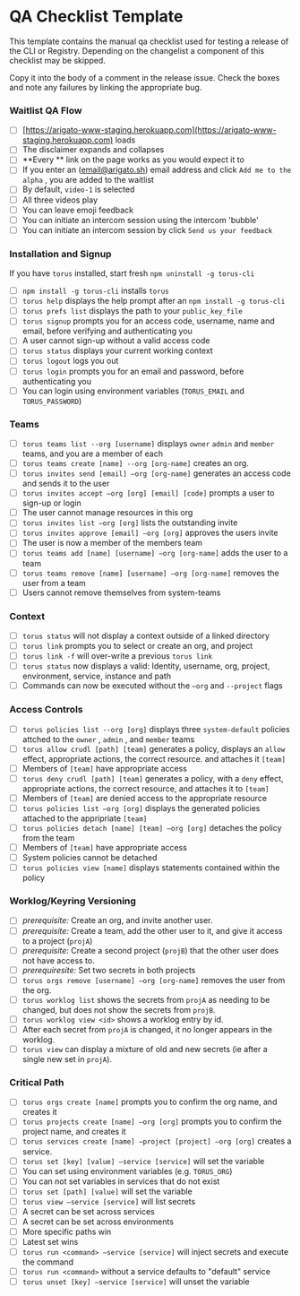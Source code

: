 # QA Checklist Template

This template contains the manual qa checklist used for testing a release of
the CLI or Registry. Depending on the changelist a component of this checklist
may be skipped.

Copy it into the body of a comment in the release issue. Check the boxes and
note any failures by linking the appropriate bug.

### Waitlist QA Flow

- [ ]   [https://arigato-www-staging.herokuapp.com](https://arigato-www-staging.herokuapp.com) loads
- [ ]  The disclaimer expands and collapses
- [ ]   **Every ** link on the page works as you would expect it to
- [ ]  If you enter an (email@arigato.sh) email address and click `Add me to the alpha` , you are added to the waitlist
- [ ]  By default, `video-1` is selected
- [ ]  All three videos play
- [ ]  You can leave emoji feedback
- [ ]  You can initiate an intercom session using the intercom 'bubble'
- [ ]  You can initiate an intercom session by click `Send us your feedback`

### Installation and Signup

If you have `torus` installed, start fresh `npm uninstall -g torus-cli`

- [ ]   `npm install -g torus-cli` installs `torus`
- [ ]   `torus help` displays the help prompt after an `npm install -g torus-cli`
- [ ]   `torus prefs list` displays the path to your `public_key_file`
- [ ]   `torus signup` prompts you for an access code, username, name and email, before verifying and authenticating you
- [ ]  A user cannot sign-up without a valid access code
- [ ]   `torus status` displays your current working context
- [ ]   `torus logout` logs you out
- [ ]   `torus login` prompts you for an email and password, before authenticating you
- [ ]  You can login using environment variables (`TORUS_EMAIL` and `TORUS_PASSWORD`)

### Teams

- [ ]   `torus teams list --org [username]` displays `owner` `admin` and `member` teams, and you are a member of each
- [ ]   `torus teams create [name] --org [org-name]` creates an org.
- [ ]   `torus invites send [email] —org [org-name]` generates an access code and sends it to the user
- [ ]   `torus invites accept —org [org] [email] [code]` prompts a user to sign-up or login
- [ ]  The user cannot manage resources in this org
- [ ]   `torus invites list —org [org]` lists the outstanding invite
- [ ]   `torus invites approve [email] —org [org]` approves the users invite
- [ ]  The user is now a member of the members team
- [ ]   `torus teams add [name] [username] —org [org-name]` adds the user to a team
- [ ]   `torus teams remove [name] [username] —org [org-name]` removes the user from a team
- [ ]  Users cannot remove themselves from system-teams

### Context

- [ ]   `torus status` will not display a context outside of a linked directory
- [ ]   `torus link` prompts you to select or create an org, and project
- [ ]   `torus link -f` will over-write a previous `torus link`
- [ ]   `torus status` now displays a valid: Identity, username, org, project, environment, service, instance and path
- [ ]  Commands can now be executed without the `—org` and `--project` flags

### Access Controls

- [ ]   `torus policies list --org [org]` displays three `system-default` policies attched to the `owner` , `admin` , and `member` teams
- [ ]   `torus allow crudl [path] [team]` generates a policy, displays an `allow` effect, appropriate actions, the correct resource. and attaches it `[team]`
- [ ]  Members of `[team]` have appropriate access
- [ ]   `torus deny crudl [path] [team]` generates a policy, with a `deny` effect, appropriate actions, the correct resource, and attaches it to `[team]`
- [ ]  Members of `[team]` are denied access to the appropriate resource
- [ ]   `torus policies list —org [org]` displays the generated policies attached to the appripriate `[team]`
- [ ]   `torus policies detach [name] [team] —org [org]` detaches the policy from the team
- [ ]  Members of `[team]` have appropriate access
- [ ]  System policies cannot be detached
- [ ]  `torus policies view [name]` displays statements contained within the policy

### Worklog/Keyring Versioning

- [ ] *prerequisite:* Create an org, and invite another user.
- [ ] *prerequisite:* Create a team, add the other user to it, and give it
      access to a project (`projA`)
- [ ] *prerequisite:* Create a second project (`projB`) that the other user
      does not have access to.
- [ ] *prerequiresite:* Set two secrets in both projects
- [ ] `torus orgs remove [username] —org [org-name]` removes the user from the
      org.
- [ ] `torus worklog list` shows the secrets from `projA` as needing to be
      changed, but does not show the secrets from `projB`.
- [ ] `torus worklog view <id>` shows a worklog entry by id.
- [ ] After each secret from `projA` is changed, it no longer appears in the
      worklog.
- [ ] `torus view` can display a mixture of old and new secrets (ie after a
      single new set in `projA`).

### Critical Path

- [ ]   `torus orgs create [name]` prompts you to confirm the org name, and creates it
- [ ]   `torus projects create [name] —org [org]` prompts you to confirm the project name, and creates it
- [ ]   `torus services create [name] —project [project] —org [org]` creates a service.
- [ ]   `torus set [key] [value] —service [service]` will set the variable
- [ ]  You can set using environment variables (e.g. `TORUS_ORG`)
- [ ]  You can not set variables in services that do not exist
- [ ]   `torus set [path] [value]` will set the variable
- [ ]   `torus view —service [service]` will list secrets
- [ ]  A secret can be set across services
- [ ]  A secret can be set across environments
- [ ]  More specific paths win
- [ ]  Latest set wins
- [ ]   `torus run <command> —service [service]` will inject secrets and execute the command
- [ ]   `torus run <command>` without a service defaults to "default" service
- [ ]   `torus unset [key] —service [service]` will unset the variable
